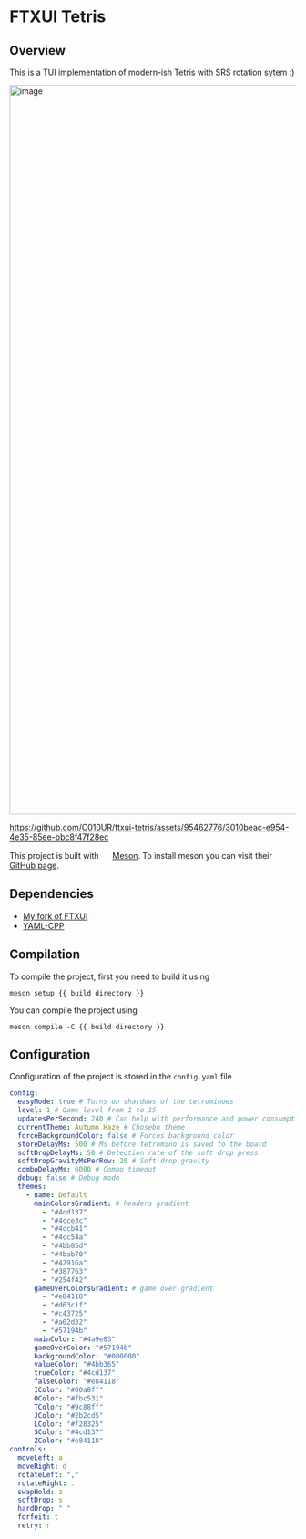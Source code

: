 # FTXUI Tetris

## Overview

This is a TUI implementation of modern-ish Tetris with SRS rotation sytem :)

<img width="1280" alt="image" src="https://github.com/C010UR/ftxui-tetris/assets/95462776/fb7acba5-6ab7-4f0b-ab58-b5ebc5eb678e">

https://github.com/C010UR/ftxui-tetris/assets/95462776/3010beac-e954-4e35-85ee-bbc8f47f28ec

This project is built with
<img src="https://mesonbuild.com/assets/images/meson_logo.png" height="16px">
[Meson](https://mesonbuild.com/). To install meson you can visit their [GitHub page](https://github.com/mesonbuild/meson/tree/master/docs).

## Dependencies

- [My fork of FTXUI](https://github.com/C010UR/FTXUI)
- [YAML-CPP](https://github.com/jbeder/yaml-cpp)

## Compilation

To compile the project, first you need to build it using

```console
meson setup {{ build directory }}
```

You can compile the project using

```console
meson compile -C {{ build directory }}
```

## Configuration

Configuration of the project is stored in the `config.yaml` file

```yaml
config:
  easyMode: true # Turns on shardows of the tetrominoes
  level: 1 # Game level from 1 to 15
  updatesPerSecond: 240 # Can help with performance and power consumption
  currentTheme: Autumn Haze # Chosebn theme
  forceBackgroundColor: false # Forces background color
  storeDelayMs: 500 # Ms before tetromino is saved to the board
  softDropDelayMs: 50 # Detection rate of the soft drop press
  softDropGravityMsPerRow: 20 # Soft drop gravity 
  comboDelayMs: 6000 # Combo timeout
  debug: false # Debug mode
  themes:
    - name: Default
      mainColorsGradient: # headers gradient
        - "#4cd137"
        - "#4cce3c"
        - "#4ccb41"
        - "#4cc54a"
        - "#4bb85d"
        - "#4bab70"
        - "#42916a"
        - "#387763"
        - "#254f42"
      gameOverColorsGradient: # game over gradient
        - "#e84118"
        - "#d63c1f"
        - "#c43725"
        - "#a02d32"
        - "#57194b"
      mainColor: "#4a9e83"
      gameOverColor: "#57194b"
      backgroundColor: "#000000"
      valueColor: "#4bb365"
      trueColor: "#4cd137"
      falseColor: "#e84118"
      IColor: "#00a8ff"
      OColor: "#fbc531"
      TColor: "#9c88ff"
      JColor: "#2b2cd5"
      LColor: "#f28325"
      SColor: "#4cd137"
      ZColor: "#e84118"
controls:
  moveLeft: a
  moveRight: d
  rotateLeft: ","
  rotateRight: .
  swapHold: z
  softDrop: s
  hardDrop: " "
  forfeit: t
  retry: r
```
